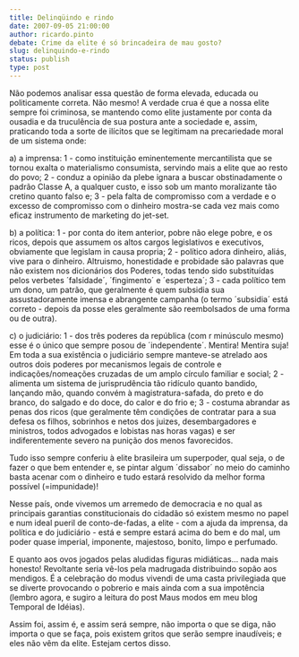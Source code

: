 ```yaml
---
title: Delinqüindo e rindo
date: 2007-09-05 21:00:00
author: ricardo.pinto
debate: Crime da elite é só brincadeira de mau gosto?
slug: delinquindo-e-rindo
status: publish 
type: post
---
```


Não podemos analisar essa questão de forma elevada, educada ou politicamente correta. Não mesmo! A verdade crua é que a nossa elite sempre foi criminosa, se mantendo como elite justamente por conta da ousadia e da truculência de sua postura ante a sociedade e, assim, praticando toda a sorte de ilícitos que se legitimam na precariedade moral de um sistema onde:  

a) a imprensa: 1 - como instituição eminentemente mercantilista que se tornou exalta o materialismo consumista, servindo mais a elite que ao resto do povo; 2 - conduz a opinião da plebe ignara a buscar obstinadamente o padrão Classe A, a qualquer custo, e isso sob um manto moralizante tão cretino quanto falso e; 3 - pela falta de compromisso com a verdade e o excesso de compromisso com o dinheiro mostra-se cada vez mais como eficaz instrumento de marketing do jet-set.  

b) a política: 1 - por conta do item anterior, pobre não elege pobre, e os ricos, depois que assumem os altos cargos legislativos e executivos, obviamente que legislam in causa propria; 2 - político adora dinheiro, aliás, vive para o dinheiro. Altruismo, honestidade e probidade são palavras que não existem nos dicionários dos Poderes, todas tendo sido substituídas pelos verbetes ´falsidade´, ´fingimento´ e ´esperteza´; 3 - cada político tem um dono, um patrão, que geralmente é quem subsidia sua assustadoramente imensa e abrangente campanha (o termo ´subsidia´ está correto - depois da posse eles geralmente são reembolsados de uma forma ou de outra).  

c) o judiciário: 1 - dos três poderes da república (com r minúsculo mesmo) esse é o único que sempre posou de ´independente´. Mentira! Mentira suja! Em toda a sua existência o judiciário sempre manteve-se atrelado aos outros dois poderes por mecanismos legais de controle e indicações/nomeações cruzadas de um amplo círculo familiar e social; 2 - alimenta um sistema de jurisprudência tão ridículo quanto bandido, lançando mão, quando convém à magistratura-safada, do preto e do branco, do salgado e do doce, do calor e do frio e; 3 - costuma abrandar as penas dos ricos (que geralmente têm condições de contratar para a sua defesa os filhos, sobrinhos e netos dos juizes, desembargadores e ministros, todos advogados e lobistas nas horas vagas) e ser indiferentemente severo na punição dos menos favorecidos.  

Tudo isso sempre conferiu à elite brasileira um superpoder, qual seja, o de fazer o que bem entender e, se pintar algum ´dissabor´ no meio do caminho basta acenar com o dinheiro e tudo estará resolvido da melhor forma possível (=impunidade)!  

Nesse país, onde vivemos um arremedo de democracia e no qual as principais garantias constitucionais do cidadão só existem mesmo no papel e num ideal pueril de conto-de-fadas, a elite - com a ajuda da imprensa, da política e do judiciário - está e sempre estará acima do bem e do mal, um poder quase imperial, imponente, majestoso, bonito, limpo e perfumado.  

E quanto aos ovos jogados pelas aludidas figuras midiáticas... nada mais honesto! Revoltante seria vê-los pela madrugada distribuindo sopão aos mendigos. É a celebração do modus vivendi de uma casta privilegiada que se diverte provocando o pobrerio e mais ainda com a sua impotência (lembro agora, e sugiro a leitura do post Maus modos em meu blog Temporal de Idéias).  

Assim foi, assim é, e assim será sempre, não importa o que se diga, não importa o que se faça, pois existem gritos que serão sempre inaudíveis; e eles não vêm da elite. Estejam certos disso.
